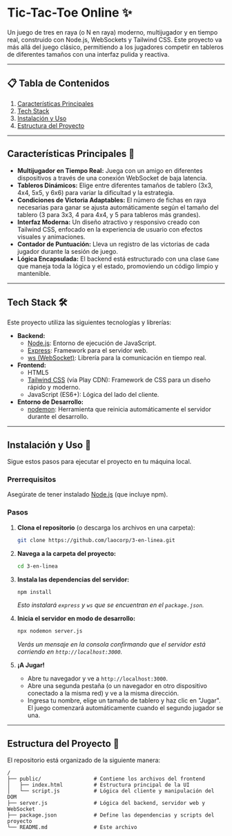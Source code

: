 # Tic-Tac-Toe Online ✨

Un juego de tres en raya (o N en raya) moderno, multijugador y en tiempo real, construido con Node.js, WebSockets y Tailwind CSS. Este proyecto va más allá del juego clásico, permitiendo a los jugadores competir en tableros de diferentes tamaños con una interfaz pulida y reactiva.

---

## 📋 Tabla de Contenidos
1. [Características Principales](#características-principales-)
2. [Tech Stack](#tech-stack-)
3. [Instalación y Uso](#instalación-y-uso-)
4. [Estructura del Proyecto](#estructura-del-proyecto-)

---

## **Características Principales** 🚀

* **Multijugador en Tiempo Real:** Juega con un amigo en diferentes dispositivos a través de una conexión WebSocket de baja latencia.
* **Tableros Dinámicos:** Elige entre diferentes tamaños de tablero (3x3, 4x4, 5x5, y 6x6) para variar la dificultad y la estrategia.
* **Condiciones de Victoria Adaptables:** El número de fichas en raya necesarias para ganar se ajusta automáticamente según el tamaño del tablero (3 para 3x3, 4 para 4x4, y 5 para tableros más grandes).
* **Interfaz Moderna:** Un diseño atractivo y responsivo creado con Tailwind CSS, enfocado en la experiencia de usuario con efectos visuales y animaciones.
* **Contador de Puntuación:** Lleva un registro de las victorias de cada jugador durante la sesión de juego.
* **Lógica Encapsulada:** El backend está estructurado con una clase `Game` que maneja toda la lógica y el estado, promoviendo un código limpio y mantenible.

---

## **Tech Stack** 🛠️

Este proyecto utiliza las siguientes tecnologías y librerías:

* **Backend:**
    * [Node.js](https://nodejs.org/): Entorno de ejecución de JavaScript.
    * [Express](https://expressjs.com/): Framework para el servidor web.
    * [ws (WebSocket)](https://github.com/websockets/ws): Librería para la comunicación en tiempo real.
* **Frontend:**
    * HTML5
    * [Tailwind CSS](https://tailwindcss.com/) (vía Play CDN): Framework de CSS para un diseño rápido y moderno.
    * JavaScript (ES6+): Lógica del lado del cliente.
* **Entorno de Desarrollo:**
    * [nodemon](https://nodemon.io/): Herramienta que reinicia automáticamente el servidor durante el desarrollo.

---

## **Instalación y Uso** 🏁

Sigue estos pasos para ejecutar el proyecto en tu máquina local.

### **Prerrequisitos**

Asegúrate de tener instalado [Node.js](https://nodejs.org/) (que incluye npm).

### **Pasos**

1.  **Clona el repositorio** (o descarga los archivos en una carpeta):
    ```bash
    git clone https://github.com/laocorp/3-en-linea.git
    ```

2.  **Navega a la carpeta del proyecto:**
    ```bash
    cd 3-en-linea
    ```

3.  **Instala las dependencias del servidor:**
    ```bash
    npm install
    ```
    *Esto instalará `express` y `ws` que se encuentran en el `package.json`.*

4.  **Inicia el servidor en modo de desarrollo:**
    ```bash
    npx nodemon server.js
    ```
    *Verás un mensaje en la consola confirmando que el servidor está corriendo en `http://localhost:3000`.*

5.  **¡A Jugar!**
    * Abre tu navegador y ve a `http://localhost:3000`.
    * Abre una segunda pestaña (o un navegador en otro dispositivo conectado a la misma red) y ve a la misma dirección.
    * Ingresa tu nombre, elige un tamaño de tablero y haz clic en "Jugar". El juego comenzará automáticamente cuando el segundo jugador se una.

---

## **Estructura del Proyecto** 📂

El repositorio está organizado de la siguiente manera:

```
/
├── public/                 # Contiene los archivos del frontend
│   ├── index.html          # Estructura principal de la UI
│   └── script.js           # Lógica del cliente y manipulación del DOM
├── server.js               # Lógica del backend, servidor web y WebSocket
├── package.json            # Define las dependencias y scripts del proyecto
└── README.md               # Este archivo
```
